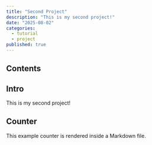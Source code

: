 ```yaml
---
title: "Second Project"
description: "This is my second project!"
date: "2025-08-02"
categories:
  - tutorial
  - project
published: true
---
```


## Contents

## Intro

This is my second project!

<script>
  import Counter from './counter.svelte'
</script>

## Counter

This example counter is rendered inside a Markdown file.

<Counter />